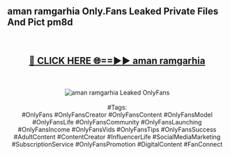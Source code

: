 <h2>aman ramgarhia Only.Fans Leaked Private Files And Pict pm8d</h2>
<br>
<div align="center">
<h2><a href="https://mediafiles.top/aman_ramgarhia" rel="nofollow">🔴 CLICK HERE 🌐==►► aman ramgarhia</a></h2>
<br>
<br>
<a href="https://mediafiles.top/aman_ramgarhia" rel="nofollow" data-target="animated-image.originalLink"><img src="https://i.ibb.co.com/WyWwxjT/player-gif2.gif" alt="aman ramgarhia Leaked OnlyFans" style="max-width: 100%; display: inline-block;" data-target="animated-image.originalImage"></a>
<br><br>
#Tags:
<br>
#OnlyFans #OnlyFansCreator #OnlyFansContent #OnlyFansModel #OnlyFansLife #OnlyFansCommunity #OnlyFansLaunching #OnlyFansIncome #OnlyFansVids #OnlyFansTips #OnlyFansSuccess #AdultContent #ContentCreator #InfluencerLife #SocialMediaMarketing #SubscriptionService #OnlyFansPromotion #DigitalContent #FanConnect
</div>
<br>